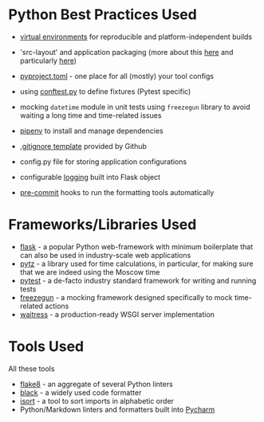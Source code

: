 # Python Best Practices Used

- [virtual environments](https://docs.python.org/3/library/venv.html) for reproducible and platform-independent builds

- 'src-layout' and application packaging
  (more about this [here](https://docs.pytest.org/en/6.2.x/goodpractices.html) and
  particularly [here](https://blog.ionelmc.ro/2014/05/25/python-packaging/#the-structure))

- [pyproject.toml](https://www.python.org/dev/peps/pep-0518/#specification) - one place for all (mostly) your tool
  configs

- using
  [conftest.py](https://docs.pytest.org/en/6.2.x/fixture.html?highlight=conftest#conftest-py-sharing-fixtures-across-multiple-files)
  to define fixtures (Pytest specific)
- mocking `datetime` module in unit tests using `freezegun` library to avoid waiting a long time and time-related issues

- [pipenv](https://pipenv.pypa.io/en/latest/) to install and manage dependencies
- [.gitignore template](https://github.com/github/gitignore/blob/master/Python.gitignore) provided by Github
- config.py file for storing application configurations
- configurable [logging](https://flask.palletsprojects.com/en/2.0.x/logging/) built into Flask object
- [pre-commit](https://pre-commit.com/) hooks to run the formatting tools automatically

# Frameworks/Libraries Used

- [flask](https://github.com/pallets/flask) - a popular Python web-framework with minimum boilerplate that can also be
  used in industry-scale web applications
- [pytz](https://github.com/stub42/pytz/blob/master/src/README.rst) - a library used for time calculations, in
  particular, for making sure that we are indeed using the Moscow time
- [pytest](https://github.com/pytest-dev/pytest) - a de-facto industry standard framework for writing and running tests
- [freezegun](https://github.com/spulec/freezegun) - a mocking framework designed specifically to mock time-related
  actions
- [waitress](https://docs.pylonsproject.org/projects/waitress/en/latest/) - a production-ready WSGI server
  implementation

# Tools Used
All these tools
- [flake8](https://github.com/PyCQA/flake8) - an aggregate of several Python linters
- [black](https://github.com/psf/black) - a widely used code formatter
- [isort](https://github.com/PyCQA/isort) - a tool to sort imports in alphabetic order
- Python/Markdown linters and formatters built into [Pycharm](https://www.jetbrains.com/pycharm/)
